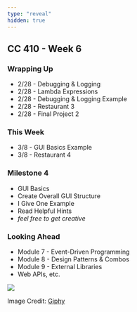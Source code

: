 ```yaml
---
type: "reveal"
hidden: true
---
```

<section>
	<h2>CC 410 - Week 6</h2>
</section>
<section>
	<h3>Wrapping Up</h3>
	<ul>
		<li>2/28 - Debugging & Logging</li>
		<li>2/28 - Lambda Expressions</li>
		<li>2/28 - Debugging & Logging Example</li>
		<li>2/28 - Restaurant 3</li>
		<li>2/28 - Final Project 2</li>
	</ul>
</section>
<section>
	<h3>This Week</h3>
	<ul>
		<li>3/8 - GUI Basics Example</li>
		<li>3/8 - Restaurant 4</li>
	</ul>
</section>
<section>
	<h3>Milestone 4</h3>
	<ul>
		<li>GUI Basics</li>
		<li>Create Overall GUI Structure</li>
		<li>I Give One Example</li>
		<li>Read Helpful Hints</li>
		<li><i>feel free to get creative</i></li>
</section>
<section>
	<h3>Looking Ahead</h3>
	<ul>
		<li>Module 7 - Event-Driven Programming</li>
		<li>Module 8 - Design Patterns & Combos</li>
		<li>Module 9 - External Libraries</li>
		<li>Web APIs, etc.</li>
	</ul>
</section>
<section>
	<img class="plain stretch" src="https://media.giphy.com/media/13YkBrhLJdziXm/source.gif">
	<p class="imagecredit">Image Credit: <a href="https://giphy.com/gifs/peanuts-charlie-brown-a-christmas-13YkBrhLJdziXm/media">Giphy</a></p>
</section>